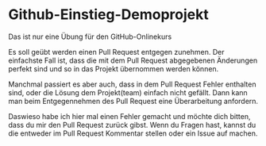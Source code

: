 # Github-Einstieg-Demoprojekt

Das ist nur eine Übung für den GitHub-Onlinekurs

Es soll geübt werden einen Pull Request entgegen zunehmen. Der einfachste Fall ist, dass die mit dem Pull Request abgegebenen Änderungen perfekt sind und so in das Projekt übernommen werden können.

Manchmal passiert es aber auch, dass in dem Pull Request Fehler enthalten sind, oder die Lösung dem Projekt(team) einfach nicht gefällt. Dann kann man beim Entgegennehmen des Pull Request eine Überarbeitung anfordern.

Daswieso habe ich hier mal einen Fehler gemacht und möchte dich bitten, dass du mir den Pull Request zurück gibst. Wenn du Fragen hast, kannst du die entweder im Pull Request Kommentar stellen oder ein Issue auf machen.
